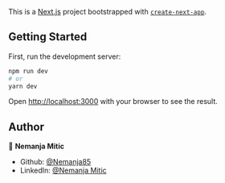 This is a [Next.js](https://nextjs.org/) project bootstrapped with [`create-next-app`](https://github.com/vercel/next.js/tree/canary/packages/create-next-app).

## Getting Started

First, run the development server:

```bash
npm run dev
# or
yarn dev
```

Open [http://localhost:3000](http://localhost:3000) with your browser to see the result.


## Author


👤 **Nemanja Mitic**
* Github: [@Nemanja85](https://github.com/nemanja85)
* LinkedIn: [@Nemanja Mitic](https://www.linkedin.com/in/nemanjamitic1985/)
